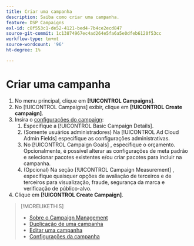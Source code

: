 ```yaml
---
title: Criar uma campanha
description: Saiba como criar uma campanha.
feature: DSP Campaigns
exl-id: c8f553c1-de52-4121-bed4-7b4ce2ecd847
source-git-commit: 1c13874967ec4ad264e5fa6a5e0dfeb6120f53cc
workflow-type: tm+mt
source-wordcount: '96'
ht-degree: 1%

---
```


# Criar uma campanha

1. No menu principal, clique em **[!UICONTROL Campaigns]**.
1. No [!UICONTROL Campaigns] exibir, clique em **[!UICONTROL Create campaign]**.
1. Insira o [configurações do campaign](campaign-settings.md):
   1. Especifique a [!UICONTROL Basic Campaign Details].
   1. (Somente usuários administradores) Na [!UICONTROL Ad Cloud Admin Fields] especifique as configurações administrativas.
   1. No [!UICONTROL Campaign Goals] , especifique o orçamento. Opcionalmente, é possível alterar as configurações de meta padrão e selecionar pacotes existentes e/ou criar pacotes para incluir na campanha.
   1. (Opcional) Na seção [!UICONTROL Campaign Measurement] , especifique quaisquer opções de avaliação de terceiros e de terceiros para visualização, fraude, segurança da marca e verificação de público-alvo.
1. Clique em **[!UICONTROL Create Campaign]**.

>[!MORELIKETHIS]
>
>* [Sobre o Campaign Management](campaign-about.md)
>* [Duplicação de uma campanha](campaign-duplicate.md)
>* [Editar uma campanha](campaign-edit.md)
>* [Configurações da campanha](campaign-settings.md)

